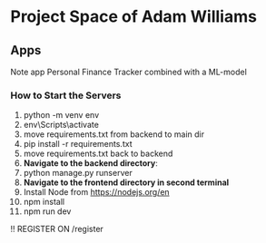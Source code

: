 # Project Space of Adam Williams

## Apps
Note app
Personal Finance Tracker combined with a ML-model


### How to Start the Servers
1. python -m venv env
2. env\Scripts\activate
3. move requirements.txt from backend to main dir
4. pip install -r requirements.txt
5. move requirements.txt back to backend
6. **Navigate to the backend directory**:
7. python manage.py runserver
8. **Navigate to the frontend directory in second terminal**
9. Install Node from https://nodejs.org/en
10. npm install
11. npm run dev

!! REGISTER ON /register